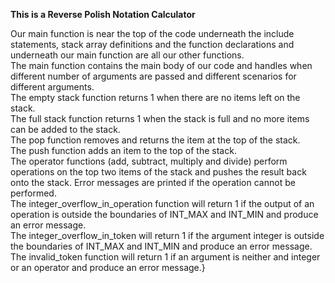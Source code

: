 **This is a Reverse Polish Notation Calculator**

Our main function is near the top of the code underneath the include statements, stack array definitions and the function declarations and underneath our main function are all our other functions.
\
The main function contains the main body of our code and handles when different number of arguments are passed and different scenarios for different arguments.
\
The empty stack function returns 1 when there are no items left on the stack.
\
The full stack function returns 1 when the stack is full and no more items can be added to the stack.
\
The pop function removes and returns the item at the top of the stack.
\
The push function adds an item to the top of the stack.
\
The operator functions (add, subtract, multiply and divide) perform operations on the top two items of the stack and pushes the result back onto the stack. Error messages are printed if the operation cannot be performed.
\
The integer_overflow_in_operation function will return 1 if the output of an operation is outside the boundaries of INT_MAX and INT_MIN and produce an error message.
\
The integer_overflow_in_token will return 1 if the argument integer is outside the boundaries of INT_MAX and INT_MIN and produce an error message.
\
The invalid_token function will return 1 if an argument is neither and integer or an operator and produce an error message.}
